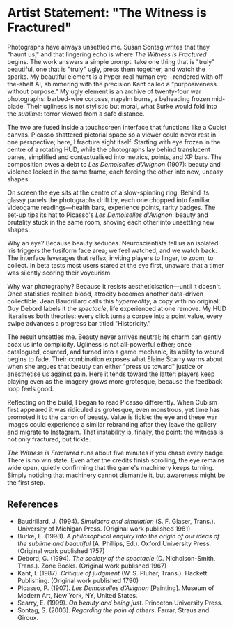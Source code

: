 # Artist Statement: "The Witness is Fractured"

Photographs have always unsettled me. Susan Sontag writes that they "haunt us," and that lingering echo is where *The Witness is Fractured* begins. The work answers a simple prompt: take one thing that is "truly" beautiful, one that is "truly" ugly, press them together, and watch the sparks. My beautiful element is a hyper-real human eye—rendered with off-the-shelf AI, shimmering with the precision Kant called a "purposiveness without purpose." My ugly element is an archive of twenty-four war photographs: barbed-wire corpses, napalm burns, a beheading frozen mid-blade. Their ugliness is not stylistic but moral, what Burke would fold into the *sublime*: terror viewed from a safe distance.

The two are fused inside a touchscreen interface that functions like a Cubist canvas. Picasso shattered pictorial space so a viewer could never rest in one perspective; here, I fracture sight itself. Starting with eye frozen in the centre of a rotating HUD, while the photographs lay behind translucent panes, simplified and contextualised into metrics, points, and XP bars. The composition owes a debt to *Les Demoiselles d'Avignon* (1907): beauty and violence locked in the same frame, each forcing the other into new, uneasy shapes.

On screen the eye sits at the centre of a slow-spinning ring. Behind its glassy panels the photographs drift by, each one chopped into familiar videogame readings—health bars, experience points, rarity badges. The set-up tips its hat to Picasso's *Les Demoiselles d'Avignon*: beauty and brutality stuck in the same room, shoving each other into unsettling new shapes.

Why an eye? Because beauty seduces. Neuroscientists tell us an isolated iris triggers the fusiform face area; we feel watched, and we watch back. The interface leverages that reflex, inviting players to linger, to zoom, to collect. In beta tests most users stared at the eye first, unaware that a timer was silently scoring their voyeurism.

Why war photography? Because it resists aestheticisation—until it doesn't. Once statistics replace blood, atrocity becomes another data-driven collectible. Jean Baudrillard calls this *hyperreality*, a copy with no original; Guy Debord labels it the *spectacle*, life experienced at one remove. My HUD literalises both theories: every click turns a corpse into a point value, every swipe advances a progress bar titled "Historicity."

The result unsettles me. Beauty never arrives neutral; its charm can gently coax us into complicity. Ugliness is not all-powerful either; once catalogued, counted, and turned into a game mechanic, its ability to wound begins to fade. Their combination exposes what Elaine Scarry warns about when she argues that beauty can either "press us toward" justice or anesthetise us against pain. Here it tends toward the latter: players keep playing even as the imagery grows more grotesque, because the feedback loop feels good.

Reflecting on the build, I began to read Picasso differently. When Cubism first appeared it was ridiculed as grotesque, even monstrous, yet time has promoted it to the canon of beauty. Value is fickle: the eye and these war images could experience a similar rebranding after they leave the gallery and migrate to Instagram. That instability is, finally, the point: the witness is not only fractured, but fickle.

*The Witness is Fractured* runs about five minutes if you chase every badge. There is no win state. Even after the credits finish scrolling, the eye remains wide open, quietly confirming that the game's machinery keeps turning. Simply noticing that machinery cannot dismantle it, but awareness might be the first step.

## References

- Baudrillard, J. (1994). *Simulacra and simulation* (S. F. Glaser, Trans.). University of Michigan Press. (Original work published 1981)
- Burke, E. (1998). *A philosophical enquiry into the origin of our ideas of the sublime and beautiful* (A. Phillips, Ed.). Oxford University Press. (Original work published 1757)
- Debord, G. (1994). *The society of the spectacle* (D. Nicholson-Smith, Trans.). Zone Books. (Original work published 1967)
- Kant, I. (1987). *Critique of judgment* (W. S. Pluhar, Trans.). Hackett Publishing. (Original work published 1790)
- Picasso, P. (1907). *Les Demoiselles d'Avignon* [Painting]. Museum of Modern Art, New York, NY, United States.
- Scarry, E. (1999). *On beauty and being just*. Princeton University Press.
- Sontag, S. (2003). *Regarding the pain of others*. Farrar, Straus and Giroux.